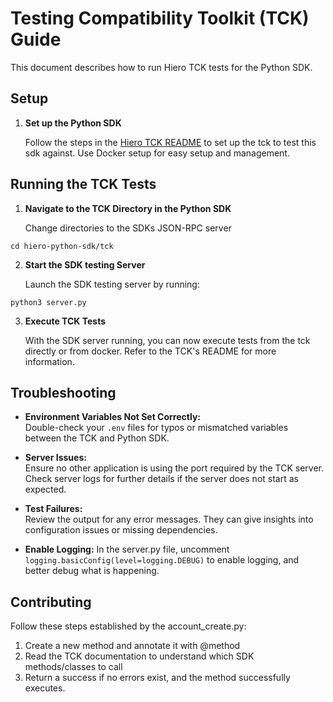 # Testing Compatibility Toolkit (TCK) Guide

This document describes how to run Hiero TCK tests for the Python SDK.
## Setup
1. **Set up the Python SDK**

    Follow the steps in the [Hiero TCK README](https://github.com/hiero-ledger/hiero-sdk-tck) to set up the tck to test this sdk against.
    Use Docker setup for easy setup and management. 

## Running the TCK Tests

1. **Navigate to the TCK Directory in the Python SDK**

   Change directories to the SDKs JSON-RPC server

```shell script
cd hiero-python-sdk/tck
```

2. **Start the SDK testing Server**

   Launch the SDK testing server by running:

```shell script
python3 server.py
```

3. **Execute TCK Tests**

   With the SDK server running, you can now execute tests from the tck directly or from docker. Refer to the TCK's README for more information.


## Troubleshooting

- **Environment Variables Not Set Correctly:**  
  Double-check your `.env` files for typos or mismatched variables between the TCK and Python SDK.

- **Server Issues:**  
  Ensure no other application is using the port required by the TCK server. Check server logs for further details if the server does not start as expected.

- **Test Failures:**  
  Review the output for any error messages. They can give insights into configuration issues or missing dependencies.

- **Enable Logging:**
  In the server.py file, uncomment `logging.basicConfig(level=logging.DEBUG)` to enable logging, and better debug what is happening.

## Contributing
Follow these steps established by the account_create.py:

1. Create a new method and annotate it with @method
2. Read the TCK documentation to understand which SDK methods/classes to call
3. Return a success if no errors exist, and the method successfully executes.

